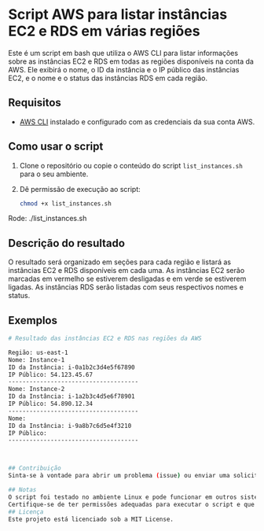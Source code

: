 # Script AWS para listar instâncias EC2 e RDS em várias regiões

Este é um script em bash que utiliza o AWS CLI para listar informações sobre as instâncias EC2 e RDS em todas as regiões disponíveis na conta da AWS. Ele exibirá o nome, o ID da instância e o IP público das instâncias EC2, e o nome e o status das instâncias RDS em cada região.

## Requisitos

- [AWS CLI](https://aws.amazon.com/cli/) instalado e configurado com as credenciais da sua conta AWS.

## Como usar o script

1. Clone o repositório ou copie o conteúdo do script `list_instances.sh` para o seu ambiente.

2. Dê permissão de execução ao script:

   ```bash
   chmod +x list_instances.sh

Rode: ./list_instances.sh

## Descrição do resultado
O resultado será organizado em seções para cada região e listará as instâncias EC2 e RDS disponíveis em cada uma. As instâncias EC2 serão marcadas em vermelho se estiverem desligadas e em verde se estiverem ligadas. As instâncias RDS serão listadas com seus respectivos nomes e status.
## Exemplos

```bash
# Resultado das instâncias EC2 e RDS nas regiões da AWS

Região: us-east-1
Nome: Instance-1
ID da Instância: i-0a1b2c3d4e5f67890
IP Público: 54.123.45.67
-------------------------------------
Nome: Instance-2
ID da Instância: i-1a2b3c4d5e6f78901
IP Público: 54.890.12.34
-------------------------------------
Nome: 
ID da Instância: i-9a8b7c6d5e4f3210
IP Público: 
-------------------------------------



## Contribuição
Sinta-se à vontade para abrir um problema (issue) ou enviar uma solicitação de pull (pull request) para melhorias ou correções neste script.

## Notas
O script foi testado no ambiente Linux e pode funcionar em outros sistemas Unix-like.
Certifique-se de ter permissões adequadas para executar o script e que as credenciais do AWS CLI estejam configuradas corretamente em seu sistema.
## Licença
Este projeto está licenciado sob a MIT License.
